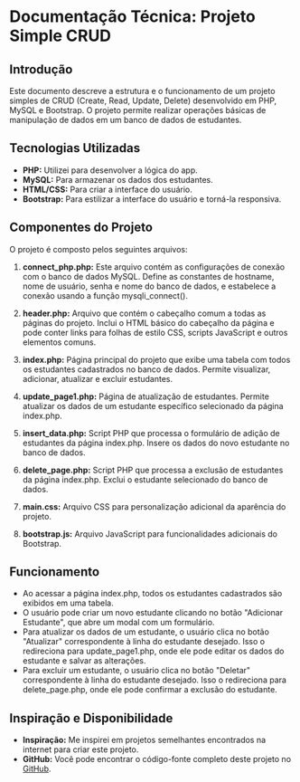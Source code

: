 # Documentação Técnica: Projeto Simple CRUD

## Introdução
Este documento descreve a estrutura e o funcionamento de um projeto simples de CRUD (Create, Read, Update, Delete) desenvolvido em PHP, MySQL e Bootstrap. O projeto permite realizar operações básicas de manipulação de dados em um banco de dados de estudantes.

## Tecnologias Utilizadas
- **PHP:** Utilizei para desenvolver a lógica do app.
- **MySQL:** Para armazenar os dados dos estudantes.
- **HTML/CSS:** Para criar a interface do usuário.
- **Bootstrap:** Para estilizar a interface do usuário e torná-la responsiva.

## Componentes do Projeto
O projeto é composto pelos seguintes arquivos:

1. **connect_php.php:** Este arquivo contém as configurações de conexão com o banco de dados MySQL. Define as constantes de hostname, nome de usuário, senha e nome do banco de dados, e estabelece a conexão usando a função mysqli_connect().

2. **header.php:** Arquivo que contém o cabeçalho comum a todas as páginas do projeto. Inclui o HTML básico do cabeçalho da página e pode conter links para folhas de estilo CSS, scripts JavaScript e outros elementos comuns.

3. **index.php:** Página principal do projeto que exibe uma tabela com todos os estudantes cadastrados no banco de dados. Permite visualizar, adicionar, atualizar e excluir estudantes.

4. **update_page1.php:** Página de atualização de estudantes. Permite atualizar os dados de um estudante específico selecionado da página index.php.

5. **insert_data.php:** Script PHP que processa o formulário de adição de estudantes da página index.php. Insere os dados do novo estudante no banco de dados.

6. **delete_page.php:** Script PHP que processa a exclusão de estudantes da página index.php. Exclui o estudante selecionado do banco de dados.
7. **main.css:** Arquivo CSS para personalização adicional da aparência do projeto.
8. **bootstrap.js:** Arquivo JavaScript para funcionalidades adicionais do Bootstrap.


## Funcionamento
- Ao acessar a página index.php, todos os estudantes cadastrados são exibidos em uma tabela.
- O usuário pode criar um novo estudante clicando no botão "Adicionar Estudante", que abre um modal com um formulário.
- Para atualizar os dados de um estudante, o usuário clica no botão "Atualizar" correspondente à linha do estudante desejado. Isso o redireciona para update_page1.php, onde ele pode editar os dados do estudante e salvar as alterações.
- Para excluir um estudante, o usuário clica no botão "Deletar" correspondente à linha do estudante desejado. Isso o redireciona para delete_page.php, onde ele pode confirmar a exclusão do estudante.

## Inspiração e Disponibilidade
- **Inspiração:** Me inspirei em projetos semelhantes encontrados na internet para criar este projeto.
- **GitHub:** Você pode encontrar o código-fonte completo deste projeto no [GitHub](https://github.com/diegobomfimx/projeto-crud).
